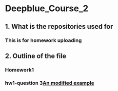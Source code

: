 # Deepblue_Course_2
## 1. What is the repositories used for 
### This is for homework uploading

## 2. Outline of the file

### Homework1 
### hw1-question 3[An modified example](https://github.com/1f-small-Xue-study-today/Deepblue_Course_2/tree/main/first_version_cmake_practice)

